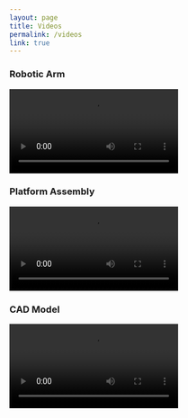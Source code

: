 ```yaml
---
layout: page
title: Videos
permalink: /videos
link: true
---
```


### Robotic Arm
<video controls="controls" name="Robotic Arm" src="/images/arm.mp4"></video>


### Platform Assembly
<video controls="controls" name="Platform Assembly" src="/images/assembly.mp4"></video>


### CAD Model
<video controls="controls" name="CAD Model" src="/images/cad.mp4"></video>